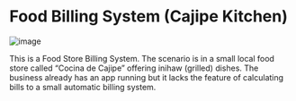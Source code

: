 # Food Billing System (Cajipe Kitchen)
![image](https://github.com/user-attachments/assets/3f32bd3c-1d0b-4e7d-ad30-8fe0ed091318)

This is a Food Store Billing System. The scenario is in a small local food store called “Cocina de Cajipe” offering inihaw (grilled) dishes. The business already has an app running but it lacks the feature of  calculating bills to a small automatic billing system.
